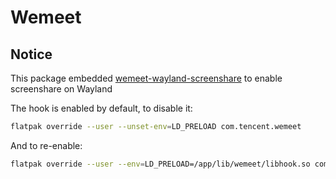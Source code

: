 # Wemeet

## Notice

This package embedded [wemeet-wayland-screenshare](https://github.com/xuwd1/wemeet-wayland-screenshare) to enable screenshare on Wayland

The hook is enabled by default, to disable it:

```sh
flatpak override --user --unset-env=LD_PRELOAD com.tencent.wemeet
```

And to re-enable:

```sh
flatpak override --user --env=LD_PRELOAD=/app/lib/wemeet/libhook.so com.tencent.wemeet
```

